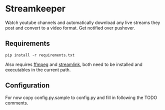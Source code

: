# Streamkeeper

Watch youtube channels and automatically download any live streams they post and convert to a video format. Get notified over pushover.


## Requirements

`pip install -r requirements.txt`

Also requires [ffmpeg](https://ffmpeg.org/) and [streamlink](https://github.com/streamlink/streamlink), both need to be installed and executables in the current path.

## Configuration

For now copy config.py.sample to config.py and fill in following the TODO comments.
